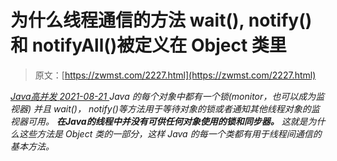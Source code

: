 <!--yml
category: 未分类
date: 0001-01-01 00:00:00
--->

# 为什么线程通信的方法 wait(), notify()和 notifyAll()被定义在 Object 类里

> 原文：[https://zwmst.com/2227.html](https://zwmst.com/2227.html)

   [ *Java高并发* ](https://zwmst.com/java%e9%ab%98%e5%b9%b6%e5%8f%91)*[ <time datetime="2021-08-21T11:50:24+08:00"> 2021-08-21 </time> ](https://zwmst.com/2227.html)  Java 的每个对象中都有一个锁(monitor，也可以成为监视器) 并且 wait()， notify()等方法用于等待对象的锁或者通知其他线程对象的监视器可用。
**在Java的线程中并没有可供任何对象使用的锁和同步器。**
这就是为什么这些方法是 Object 类的一部分，这样 Java 的每一个类都有用于线程间通信的基本方法。*